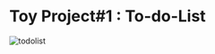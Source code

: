 # Toy Project#1 : To-do-List

![todolist](https://github.com/kosmosticlay/react-exercises/assets/141563847/a10a6347-f58f-4c97-9488-7f100b05e0ca)
